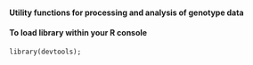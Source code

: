 #### Utility functions for processing and analysis of genotype data

#### To load library within your R console
```
library(devtools);
